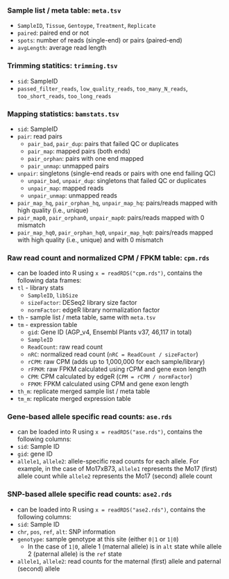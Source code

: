 ### Sample list / meta table: `meta.tsv`
- `SampleID`, `Tissue`, `Gentoype`, `Treatment`, `Replicate`
- `paired`: paired end or not
- `spots`: number of reads (single-end) or pairs (paired-end)
- `avgLength`: average read length

### Trimming statitics: `trimming.tsv`
- `sid`: SampleID
- `passed_filter_reads`, `low_quality_reads`, `too_many_N_reads`, `too_short_reads`, `too_long_reads`

### Mapping statistics: `bamstats.tsv`
- `sid`: SampleID
- `pair`: read pairs
  - `pair_bad`, `pair_dup`: pairs that failed QC or duplicates
  - `pair_map`: mapped pairs (both ends)
  - `pair_orphan`: pairs with one end mapped
  - `pair_unmap`: unmapped pairs
- `unpair`: singletons (single-end reads or pairs with one end failing QC)
  - `unpair_bad`, `unpair_dup`: singletons that failed QC or duplicates
  - `unpair_map`: mapped reads
  - `unpair_unmap`: unmapped reads
- `pair_map_hq`, `pair_orphan_hq`, `unpair_map_hq`: pairs/reads mapped
  with high quality (i.e., unique)
- `pair_map0`, `pair_orphan0`, `unpair_map0`: pairs/reads mapped with 0 mismatch
- `pair_map_hq0`, `pair_orphan_hq0`, `unpair_map_hq0`: pairs/reads mapped 
  with high quality (i.e., unique) and with 0 mismatch

### Raw read count and normalized CPM / FPKM table: `cpm.rds`
- can be loaded into R using `x = readRDS("cpm.rds")`, contains the following data frames:
- `tl` - library stats
  - `SampleID`, `libSize`
  - `sizeFactor`: DESeq2 library size factor
  - `normFactor`: edgeR library normalization factor
- `th` - sample list / meta table, same with `meta.tsv`
- `tm` - expression table
  - `gid`: Gene ID (AGP_v4, Ensembl Plants v37, 46,117 in total)
  - `SampleID`
  - `ReadCount`: raw read count
  - `nRC`: normalized read count (`nRC = ReadCount / sizeFactor`)
  - `rCPM`: raw CPM (adds up to 1,000,000 for each sample/library)
  - `rFPKM`: raw FPKM calculated using rCPM and gene exon length
  - `CPM`: CPM calculated by edgeR (`CPM = rCPM / normFactor`)
  - `FPKM`: FPKM calculated using CPM and gene exon length
- `th_m`: replicate merged sample list / meta table
- `tm_m`: replicate merged expression table

### Gene-based allele specific read counts: `ase.rds`
- can be loaded into R using `x = readRDS("ase.rds")`, contains the following columns:
- `sid`: Sample ID
- `gid`: gene ID
- `allele1`, `allele2`: allele-specific read counts for each allele. For example, in the case of Mo17xB73, `allele1` represents the Mo17 (first) allele count while `allele2` represents the Mo17 (second) allele count

### SNP-based allele specific read counts: `ase2.rds`
- can be loaded into R using `x = readRDS("ase2.rds")`, contains the following columns:
- `sid`: Sample ID
- `chr`, `pos`, `ref`, `alt`: SNP information
- `genotype`: sample genotype at this site (either `0|1` or `1|0`)
  - In the case of `1|0`, allele 1 (maternal allele) is in `alt` state while allele 2 (paternal allele) is the `ref` state
- `allele1`, `allele2`: read counts for the maternal (first) allele and paternal (second) allele
